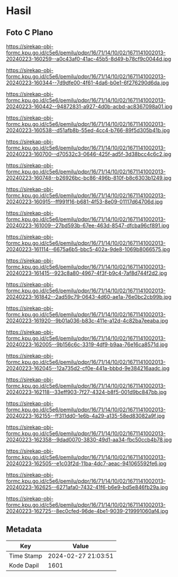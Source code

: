 # Hasil

## Foto C Plano

https://sirekap-obj-formc.kpu.go.id/c5e6/pemilu/pdpr/16/71/14/10/02/1671141002013-20240223-160259--a0c43af0-41ac-45b5-8d49-b78cf9c0044d.jpg

https://sirekap-obj-formc.kpu.go.id/c5e6/pemilu/pdpr/16/71/14/10/02/1671141002013-20240223-160344--7d9dfe00-4f61-4da6-b0e1-6f276290d6da.jpg

https://sirekap-obj-formc.kpu.go.id/c5e6/pemilu/pdpr/16/71/14/10/02/1671141002013-20240223-160442--94872831-a927-4d0b-acbd-ac8367098a01.jpg

https://sirekap-obj-formc.kpu.go.id/c5e6/pemilu/pdpr/16/71/14/10/02/1671141002013-20240223-160538--d51afb8b-55ed-4cc4-b766-89f5d305b41b.jpg

https://sirekap-obj-formc.kpu.go.id/c5e6/pemilu/pdpr/16/71/14/10/02/1671141002013-20240223-160700--d70532c3-0646-425f-ad5f-3d38bcc4c6c2.jpg

https://sirekap-obj-formc.kpu.go.id/c5e6/pemilu/pdpr/16/71/14/10/02/1671141002013-20240223-160748--b26926bc-bc86-496b-810f-b8c6303b1249.jpg

https://sirekap-obj-formc.kpu.go.id/c5e6/pemilu/pdpr/16/71/14/10/02/1671141002013-20240223-160915--ff991f16-b681-4f53-8e09-01117d64706d.jpg

https://sirekap-obj-formc.kpu.go.id/c5e6/pemilu/pdpr/16/71/14/10/02/1671141002013-20240223-161009--27bd593b-67ee-463d-8547-dfcba96cf891.jpg

https://sirekap-obj-formc.kpu.go.id/c5e6/pemilu/pdpr/16/71/14/10/02/1671141002013-20240223-161114--6675a6b5-bbc5-402a-9de8-1069b8066575.jpg

https://sirekap-obj-formc.kpu.go.id/c5e6/pemilu/pdpr/16/71/14/10/02/1671141002013-20240223-161415--923c8a80-4967-4f3f-b9c4-7af8d744f2d2.jpg

https://sirekap-obj-formc.kpu.go.id/c5e6/pemilu/pdpr/16/71/14/10/02/1671141002013-20240223-161842--2ad59c79-0643-4d60-ae1a-76e0bc2cb99b.jpg

https://sirekap-obj-formc.kpu.go.id/c5e6/pemilu/pdpr/16/71/14/10/02/1671141002013-20240223-161920--9b01a036-b83c-411e-a12d-4c82ba7eeaba.jpg

https://sirekap-obj-formc.kpu.go.id/c5e6/pemilu/pdpr/16/71/14/10/02/1671141002013-20240223-162005--9b156c6c-3319-4df9-b9aa-76e16ca8571d.jpg

https://sirekap-obj-formc.kpu.go.id/c5e6/pemilu/pdpr/16/71/14/10/02/1671141002013-20240223-162045--12a735d2-cf0e-441a-bbbd-9e384216aadc.jpg

https://sirekap-obj-formc.kpu.go.id/c5e6/pemilu/pdpr/16/71/14/10/02/1671141002013-20240223-162118--33eff903-7f27-4324-b8f5-001d9bc847bb.jpg

https://sirekap-obj-formc.kpu.go.id/c5e6/pemilu/pdpr/16/71/14/10/02/1671141002013-20240223-162155--ff311dd0-1e6b-4a29-a135-58ed83082a9f.jpg

https://sirekap-obj-formc.kpu.go.id/c5e6/pemilu/pdpr/16/71/14/10/02/1671141002013-20240223-162358--9dad0070-3830-49d1-aa34-fbc50ccb4b78.jpg

https://sirekap-obj-formc.kpu.go.id/c5e6/pemilu/pdpr/16/71/14/10/02/1671141002013-20240223-162505--e1c03f2d-11ba-4dc7-aeac-941065592fe6.jpg

https://sirekap-obj-formc.kpu.go.id/c5e6/pemilu/pdpr/16/71/14/10/02/1671141002013-20240223-162625--6271afa0-7432-41f6-b6e9-bd5e846fb29a.jpg

https://sirekap-obj-formc.kpu.go.id/c5e6/pemilu/pdpr/16/71/14/10/02/1671141002013-20240223-162725--8ec0cfed-96de-4be1-9039-219991060af4.jpg


## Metadata

| Key        | Value               |
| ---------- | ------------------- |
| Time Stamp | 2024-02-27 21:03:51 |
| Kode Dapil | 1601                |




